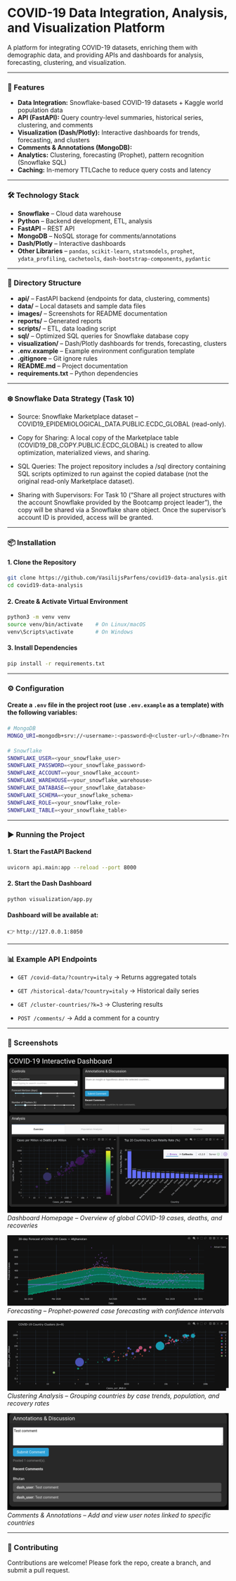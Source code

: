 # COVID-19 Data Integration, Analysis, and Visualization Platform

A platform for integrating COVID-19 datasets, enriching them with demographic data, and providing APIs and dashboards for analysis, forecasting, clustering, and visualization.

---

### 🚀 Features

* **Data Integration:** Snowflake-based COVID-19 datasets + Kaggle world population data
* **API (FastAPI):** Query country-level summaries, historical series, clustering, and comments
* **Visualization (Dash/Plotly):** Interactive dashboards for trends, forecasting, and clusters
* **Comments & Annotations (MongoDB):**
* **Analytics:** Clustering, forecasting (Prophet), pattern recognition (Snowflake SQL)
* **Caching:** In-memory TTLCache to reduce query costs and latency

---

### 🛠️ Technology Stack

* **Snowflake** – Cloud data warehouse
* **Python** – Backend development, ETL, analysis
* **FastAPI** – REST API
* **MongoDB** – NoSQL storage for comments/annotations
* **Dash/Plotly** – Interactive dashboards
* **Other Libraries** – `pandas`, `scikit-learn`, `statsmodels`, `prophet`, `ydata_profiling`, `cachetools`, `dash-bootstrap-components`, `pydantic`

---
### 📂 Directory Structure

- **api/** – FastAPI backend (endpoints for data, clustering, comments)  
- **data/** – Local datasets and sample data files  
- **images/** – Screenshots for README documentation  
- **reports/** – Generated reports
- **scripts/** – ETL, data loading script
- **sql/** – Optimized SQL queries for Snowflake database copy    
- **visualization/** – Dash/Plotly dashboards for trends, forecasting, clusters  
- **.env.example** – Example environment configuration template  
- **.gitignore** – Git ignore rules  
- **README.md** – Project documentation  
- **requirements.txt** – Python dependencies  

---
### ❄️ Snowflake Data Strategy (Task 10)

* Source: Snowflake Marketplace dataset – COVID19_EPIDEMIOLOGICAL_DATA.PUBLIC.ECDC_GLOBAL (read-only).

* Copy for Sharing: A local copy of the Marketplace table (COVID19_DB_COPY.PUBLIC.ECDC_GLOBAL) is created to allow optimization, materialized views, and sharing.

* SQL Queries: The project repository includes a /sql directory containing SQL scripts optimized to run against the copied database (not the original read-only Marketplace dataset).

* Sharing with Supervisors: For Task 10 (“Share all project structures with the account Snowflake provided by the Bootcamp project leader”), the copy will be shared via a Snowflake share object. Once the supervisor’s account ID is provided, access will be granted.

---

### 📦 Installation

#### 1. Clone the Repository

```bash
git clone https://github.com/VasilijsParfens/covid19-data-analysis.git
cd covid19-data-analysis
```

#### 2. Create & Activate Virtual Environment

```bash
python3 -m venv venv
source venv/bin/activate    # On Linux/macOS
venv\Scripts\activate       # On Windows
```
#### 3. Install Dependencies

```bash
pip install -r requirements.txt
```

---

### ⚙️ Configuration

#### Create a `.env` file in the project root (use `.env.example` as a template) with the following variables:

```bash
# MongoDB
MONGO_URI=mongodb+srv://<username>:<password>@<cluster-url>/<dbname>?retryWrites=true&w=majority&appName=<appName>

# Snowflake
SNOWFLAKE_USER=<your_snowflake_user>
SNOWFLAKE_PASSWORD=<your_snowflake_password>
SNOWFLAKE_ACCOUNT=<your_snowflake_account>
SNOWFLAKE_WAREHOUSE=<your_snowflake_warehouse>
SNOWFLAKE_DATABASE=<your_snowflake_database>
SNOWFLAKE_SCHEMA=<your_snowflake_schema>
SNOWFLAKE_ROLE=<your_snowflake_role>
SNOWFLAKE_TABLE=<your_snowflake_table>
```

---

### ▶️ Running the Project

#### 1. Start the FastAPI Backend

```bash
uvicorn api.main:app --reload --port 8000
```

#### 2. Start the Dash Dashboard

```bash
python visualization/app.py
```

#### Dashboard will be available at:

👉 ```http://127.0.0.1:8050```

---

### 📊 Example API Endpoints      

* ```GET /covid-data/?country=italy``` → Returns aggregated totals      

* ```GET /historical-data/?country=italy``` → Historical daily series      

* ```GET /cluster-countries/?k=3``` → Clustering results      

* ```POST /comments/``` → Add a comment for a country

---

### 📸 Screenshots

![Dashboard Homepage](images/dashboard_home.png)  
*Dashboard Homepage – Overview of global COVID-19 cases, deaths, and recoveries*  

![Forecasting](/images/forecasting.png)  
*Forecasting – Prophet-powered case forecasting with confidence intervals*  

![Clustering Analysis](/images/clustering.png)  
*Clustering Analysis – Grouping countries by case trends, population, and recovery rates*  

![Comments & Annotations](/images/comments.png)  
*Comments & Annotations – Add and view user notes linked to specific countries*  

---

### 🤝 Contributing

Contributions are welcome! Please fork the repo, create a branch, and submit a pull request.
